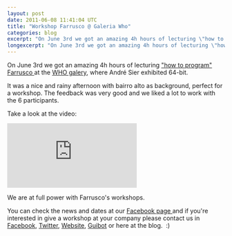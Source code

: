 ```yaml
---
layout: post
date: 2011-06-08 11:41:04 UTC
title: "Workshop Farrusco @ Galeria Who"
categories: blog
excerpt: "On June 3rd we got an amazing 4h hours of lecturing \"how to program\" Farrusco at the WHO galery, where André Sier exhibited 64-bit."
longexcerpt: "On June 3rd we got an amazing 4h hours of lecturing \"how to program\" Farrusco at the WHO galery, where André Sier exhibited 64-bit.It was a nice and rainy afternoon with bairro alto as background, perfect for a workshop."
---
```


On June 3rd we got an amazing 4h hours of lecturing <a href="http://www.guibot.pt/workshop-robotica-criativa/?lang=pt-pt">"how to program" Farrusco </a>at the <a href="http://www.who.pt/galeria/">WHO galery</a>, where André Sier exhibited 64-bit.

It was a nice and rainy afternoon with bairro alto as background, perfect for a workshop.
The feedback was very good and we liked a lot to work with the 6 participants.

Take a look at the video:

<div class="video-container"><iframe src="http://player.vimeo.com/video/24649555?title=0&amp;byline=0&amp;portrait=0" frameborder="0" allowfullscreen></iframe></div>

We are at full power with Farrusco's workshops.

You can check the news and dates at our <a href="https://www.facebook.com/photo.php?fbid=205379136172407&amp;set=a.103685946341727.2831.100001009673219&amp;type=1&amp;theater#!/pages/ArticaCc/196701617031031">Facebook page </a>and if you're interested in give a workshop at your company please contact us in <a href="https://www.facebook.com/photo.php?fbid=205379136172407&amp;set=a.103685946341727.2831.100001009673219&amp;type=1&amp;theater#!/pages/ArticaCc/196701617031031">Facebook</a>, <a href="http://twitter.com/#!/artica_pt">Twitter</a>, <a href="http://artica.cc/">Website</a>, <a href="http://www.guibot.pt/">Guibot</a> or here at the blog.  :)

&nbsp;